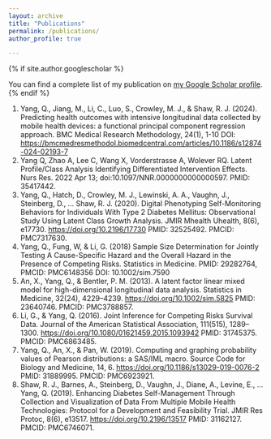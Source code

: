 ```yaml
---
layout: archive
title: "Publications"
permalink: /publications/
author_profile: true

---
```


{% if site.author.googlescholar %}
  <div class="wordwrap">You can find a complete list of my publication on <a href="{{site.author.googlescholar}}">my Google Scholar profile</a>.</div>
{% endif %}

1.	Yang, Q., Jiang, M., Li, C., Luo, S., Crowley, M. J., & Shaw, R. J. (2024). Predicting health outcomes with intensive longitudinal data collected by mobile health devices: a functional principal component regression approach. BMC Medical Research Methodology, 24(1), 1-10 DOI: https://bmcmedresmethodol.biomedcentral.com/articles/10.1186/s12874-024-02193-7
2.	Yang Q, Zhao A, Lee C, Wang X, Vorderstrasse A, Wolever RQ. Latent Profile/Class Analysis Identifying Differentiated Intervention Effects. Nurs Res. 2022 Apr 13; doi:10.1097/NNR.0000000000000597. PMID: 35417442. 
3.	Yang, Q., Hatch, D., Crowley, M. J., Lewinski, A. A., Vaughn, J., Steinberg, D., … Shaw, R. J. (2020). Digital Phenotyping Self-Monitoring Behaviors for Individuals With Type 2 Diabetes Mellitus: Observational Study Using Latent Class Growth Analysis. JMIR Mhealth Uhealth, 8(6), e17730. https://doi.org/10.2196/17730 PMID: 32525492. PMCID: PMC7317630. 
4.	Yang, Q., Fung, W, & Li, G. (2018) Sample Size Determination for Jointly Testing A Cause-Specific Hazard and the Overall Hazard in the Presence of Competing Risks. Statistics in Medicine. PMID: 29282764, PMCID: PMC6148356 DOI: 10.1002/sim.7590
5.	An, X., Yang, Q., & Bentler, P. M. (2013). A latent factor linear mixed model for high-dimensional longitudinal data analysis. Statistics in Medicine, 32(24), 4229–4239. https://doi.org/10.1002/sim.5825 PMID: 23640746. PMCID: PMC3788857.
6.	Li, G., & Yang, Q. (2016). Joint Inference for Competing Risks Survival Data. Journal of the American Statistical Association, 111(515), 1289–1300. https://doi.org/10.1080/01621459.2015.1093942 PMID: 31745375. PMCID: PMC6863485. 
7.	Yang, Q., An, X., & Pan, W. (2019). Computing and graphing probability values of Pearson distributions: a SAS/IML macro. Source Code for Biology and Medicine, 14, 6. https://doi.org/10.1186/s13029-019-0076-2 PMID: 31889995. PMCID: PMC6923921. 
8.  Shaw, R. J., Barnes, A., Steinberg, D., Vaughn, J., Diane, A., Levine, E., … Yang, Q. (2019). Enhancing Diabetes Self-Management Through Collection and Visualization of Data From Multiple Mobile Health Technologies: Protocol for a Development and Feasibility Trial. JMIR Res Protoc, 8(6), e13517. https://doi.org/10.2196/13517 PMID: 31162127. PMCID: PMC6746071. 